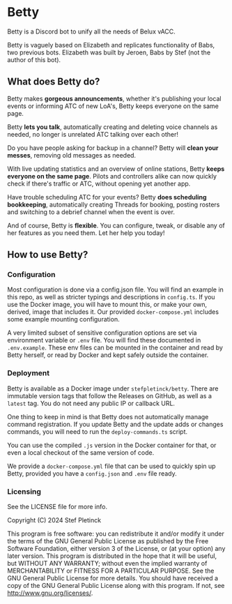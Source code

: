 # Betty

Betty is a Discord bot to unify all the needs of Belux vACC.

Betty is vaguely based on Elizabeth and replicates functionality of Babs,
two previous bots.
Elizabeth was built by Jeroen, Babs by Stef (not the author of this bot).

## What does Betty do?

Betty makes **gorgeous announcements**,
whether it's publishing your local events or informing ATC of new LoA's,
Betty keeps everyone on the same page.

Betty **lets you talk**, automatically creating and deleting voice channels as needed,
no longer is unrelated ATC talking over each other!

Do you have people asking for backup in a channel? Betty will **clean your messes**,
removing old messages as needed.

With live updating statistics and an overview of online stations,
Betty **keeps everyone on the same page**.
Pilots and controllers alike can now quickly check if there's traffic or ATC,
without opening yet another app.

Have trouble scheduling ATC for your events?
Betty **does scheduling bookkeeping**,
automatically creating Threads for booking,
posting rosters and switching to a debrief channel when the event is over.

And of course, Betty is **flexible**.
You can configure, tweak, or disable any of her features as you need them.
Let her help you today!

## How to use Betty?
### Configuration

Most configuration is done via a config.json file.
You will find an example in this repo, as well as stricter typings and descriptions in `config.ts`.
If you use the Docker image, you will have to mount this,
or make your own, derived, image that includes it.
Our provided `docker-compose.yml` includes some example mounting configuration.

A very limited subset of sensitive configuration options are set via environment variable or `.env` file.
You will find these documented in `.env.example`.
These env files can be mounted in the container and read by Betty herself,
or read by Docker and kept safely outside the container.

### Deployment

Betty is available as a Docker image under `stefpletinck/betty`.
There are immutable version tags that follow the Releases on GitHub,
as well as a `latest` tag.
You do not need any public IP or callback URL.

One thing to keep in mind is that Betty does not automatically manage command registration.
If you update Betty and the update adds or changes commands,
you will need to run the `deploy-commands.ts` script.

You can use the compiled `.js` version in the Docker container for that,
or even a local checkout of the same version of code.

We provide a `docker-compose.yml` file that can be used to quickly spin up Betty,
provided you have a `config.json` and `.env` file ready.

### Licensing

See the LICENSE file for more info.

Copyright (C) 2024 Stef Pletinck

This program is free software:
you can redistribute it and/or modify it under the terms of the GNU General Public License as published by the Free Software Foundation,
either version 3 of the License, or (at your option) any later version.
This program is distributed in the hope that it will be useful, but WITHOUT ANY WARRANTY;
without even the implied warranty of MERCHANTABILITY or FITNESS FOR A PARTICULAR PURPOSE.
See the GNU General Public License for more details.
You should have received a copy of the GNU General Public License along with this program.
If not, see <http://www.gnu.org/licenses/>.
